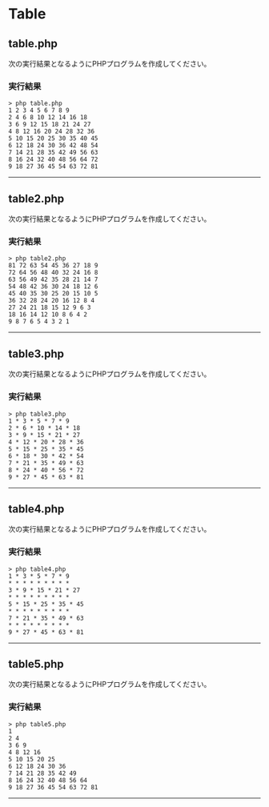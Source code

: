 # Table

## table.php

次の実行結果となるようにPHPプログラムを作成してください。

### 実行結果

```
> php table.php
1 2 3 4 5 6 7 8 9
2 4 6 8 10 12 14 16 18
3 6 9 12 15 18 21 24 27
4 8 12 16 20 24 28 32 36
5 10 15 20 25 30 35 40 45
6 12 18 24 30 36 42 48 54
7 14 21 28 35 42 49 56 63
8 16 24 32 40 48 56 64 72
9 18 27 36 45 54 63 72 81
```

---

## table2.php

次の実行結果となるようにPHPプログラムを作成してください。

### 実行結果

```
> php table2.php
81 72 63 54 45 36 27 18 9
72 64 56 48 40 32 24 16 8
63 56 49 42 35 28 21 14 7
54 48 42 36 30 24 18 12 6
45 40 35 30 25 20 15 10 5
36 32 28 24 20 16 12 8 4
27 24 21 18 15 12 9 6 3
18 16 14 12 10 8 6 4 2
9 8 7 6 5 4 3 2 1
```

---


## table3.php

次の実行結果となるようにPHPプログラムを作成してください。

### 実行結果

```
> php table3.php
1 * 3 * 5 * 7 * 9
2 * 6 * 10 * 14 * 18
3 * 9 * 15 * 21 * 27
4 * 12 * 20 * 28 * 36
5 * 15 * 25 * 35 * 45
6 * 18 * 30 * 42 * 54
7 * 21 * 35 * 49 * 63
8 * 24 * 40 * 56 * 72
9 * 27 * 45 * 63 * 81
```

---


## table4.php

次の実行結果となるようにPHPプログラムを作成してください。

### 実行結果

```
> php table4.php
1 * 3 * 5 * 7 * 9
* * * * * * * * *
3 * 9 * 15 * 21 * 27
* * * * * * * * *
5 * 15 * 25 * 35 * 45
* * * * * * * * *
7 * 21 * 35 * 49 * 63
* * * * * * * * *
9 * 27 * 45 * 63 * 81
```

---

## table5.php

次の実行結果となるようにPHPプログラムを作成してください。

### 実行結果

```
> php table5.php
1
2 4
3 6 9
4 8 12 16
5 10 15 20 25
6 12 18 24 30 36
7 14 21 28 35 42 49
8 16 24 32 40 48 56 64
9 18 27 36 45 54 63 72 81
```

---




